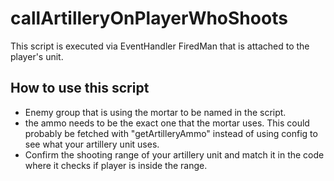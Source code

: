 # callArtilleryOnPlayerWhoShoots
This script is executed via EventHandler FiredMan that is attached to the player's unit.

## How to use this script
* Enemy group that is using the mortar to be named in the script.
* the ammo needs to be the exact one that the mortar uses. This could probably be fetched with "getArtilleryAmmo" instead of using config to see what your artillery unit uses.
* Confirm the shooting range of your artillery unit and match it in the code where it checks if player is inside the range.
